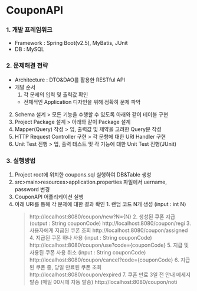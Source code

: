 # CouponAPI

### 1. 개발 프레임워크
   - Framework : Spring Boot(v2.5), MyBatis, JUnit
   - DB : MySQL
### 2. 문제해결 전략
   - Architecture : DTO&DAO를 활용한 RESTful API
   - 개발 순서
      1. 각 문제의 입력 및 출력값 확인
        * 전체적인 Application 디자인을 위해 정확히 문제 파악
  2. Schema 설계
    > 모든 기능을 수행할 수 있도록 아래와 같이 테이블 구현
  3. Project Package 설계
    > 아래와 같이 Package 설계
  4. Mapper(Query) 작성
    > 입, 출력값 및 제약을 고려한 Query문 작성
  3. HTTP Request Controller 구현
    > 각 문항에 대한 URI Handler 구현
  4. Unit Test 진행
    > 입, 출력 테스트 및 각 기능에 대한 Unit Test 진행(JUnit)
   
### 3. 실행방법
  1. Project root에 위치한 coupons.sql 실행하여 DB&Table 생성
  2. src>main>resources>application.properties 파일에서 uername, password 변경
  3. CouponAPI 어플리케이션 실행
  4. 아래 URI를 통해 각 문제에 대한 결과 확인
    1. 랜덤 코드 N개 생성 (input : int N)
      > http://localhost:8080/coupon/new?N={N}
    2. 생성된 쿠폰 지급 (output : String couponCode)
      > http://localhost:8080/coupon/regi
    3. 사용자에게 지급된 쿠폰 조회
      > http://localhost:8080/coupon/assigned
    4. 지급된 쿠폰 하나 사용 (input : String couponCode)
      > http://localhost:8080/coupon/use?code={couponCode}
    5. 지급 및 사용된 쿠폰 사용 취소 (input : String couponCode)
      > http://localhost:8080/coupon/cancel?code={couponCode}
    6. 지급된 쿠폰 중, 당일 만료된 쿠폰 조회
      > http://localhost:8080/coupon/expired
    7. 쿠폰 만료 3일 전 안내 메세지 발송 (매일 00시에 자동 발송)
      > http://localhost:8080/coupon/noti
